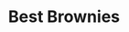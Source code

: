 ---
title: Best Brownies
source: Allrecipes.com
source_url: http://allrecipes.com/recipe/10549/best-brownies/
yield: 16 servings
active_time: 25 minutes
total_time: 
tags: 
  - dessert
image: /uploads/bestBrownies.jpg
ingredients: |-
  * 1/2 cup butter 
  * 1 cup white sugar 
  * 2 eggs 
  * 1 teaspoon vanilla extract 
  * 1/3 cup unsweetened cocoa powder 
  * 1/2 cup all-purpose flour 
  * 1/4 teaspoon salt 
  * 1/4 teaspoon baking powder

  **Frosting**
  * 3 tablespoons butter, softened 
  * 3 tablespoons unsweetened cocoa powder 
  * 1 tablespoon honey 
  * 1 teaspoon vanilla extract 
  * 1 cup confectioners' sugar 
instructions: |-
  1. Preheat oven to 350 degrees F (175 degrees C). Grease and flour an 8-inch square pan. 
  2. In a large saucepan, melt 1/2 cup butter. Remove from heat, and stir in sugar, eggs, and 1 teaspoon vanilla. Beat in 1/3 cup cocoa, 1/2 cup flour, salt, and baking powder. Spread batter into prepared pan. 
  3. Bake in preheated oven for 25 to 30 minutes. Do not overcook.
  
  **Frosting**
  1. Combine 3 tablespoons softened butter, 3 tablespoons cocoa, honey, 1 teaspoon vanilla extract, and 1 cup confectioners' sugar. Stir until smooth. 
  * Frost brownies while they are still warm. 
---